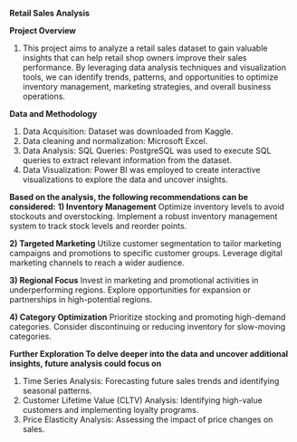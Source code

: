 **Retail Sales Analysis**

**Project Overview**
1) This project aims to analyze a retail sales dataset to gain valuable insights that can help retail shop owners improve their sales performance.
By leveraging data analysis techniques and visualization tools, we can identify trends, patterns, and opportunities to optimize inventory management,
marketing strategies, and overall business operations.

**Data and Methodology**
1) Data Acquisition: Dataset was downloaded from Kaggle.
2) Data cleaning and normalization: Microsoft Excel.
3) Data Analysis: SQL Queries: PostgreSQL was used to execute SQL queries to extract relevant information from the dataset.
4) Data Visualization: Power BI was employed to create interactive visualizations to explore the data and uncover insights.

**Based on the analysis, the following recommendations can be considered:**
**1) Inventory Management**
Optimize inventory levels to avoid stockouts and overstocking.
Implement a robust inventory management system to track stock levels and reorder points.

**2) Targeted Marketing**
Utilize customer segmentation to tailor marketing campaigns and promotions to specific customer groups.
Leverage digital marketing channels to reach a wider audience.

**3) Regional Focus**
Invest in marketing and promotional activities in underperforming regions.
Explore opportunities for expansion or partnerships in high-potential regions.

**4) Category Optimization**
Prioritize stocking and promoting high-demand categories.
Consider discontinuing or reducing inventory for slow-moving categories.

**Further Exploration
To delve deeper into the data and uncover additional insights, future analysis could focus on**
1) Time Series Analysis: Forecasting future sales trends and identifying seasonal patterns.
2) Customer Lifetime Value (CLTV) Analysis: Identifying high-value customers and implementing loyalty programs.
3) Price Elasticity Analysis: Assessing the impact of price changes on sales.
